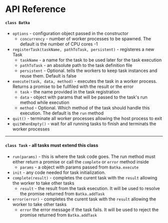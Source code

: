 # API Reference

#### `class Batka`

  * `options` - configuration object passed in the constructor
     * `concurrency` - number of worker processes to be spawned. The default is the number of CPU cores -1
  * `registerTask(taskName, pathToTask, persistent)` - registeres a new Task
     * `taskName` - a name for the task to be used later for the task execution
     * `pathToTask` - an absolute path to the task definition file
     * `persistent` - Optional. tells the workers to keep task instances and reuse them. Default is false
   * `execute(task, data, method)` - executes the task in a worker process. Returns a promise to be fullfiled with the result or the error
      * `task` - the name provided in the task registration
      * `data` - object with params that will be passed to the task's run method while execution
      * `method` - Optional. Which method of the task should handle this execution. The default is the `run` method
   * `quit()` - terminate all worker processes allowing the host process to exit
   * `quitWhenEmpty()` - wait for all running tasks to finish and terminats the worker processes

___


#### `class Task` - all tasks must extend this class

   * `run(params)` - this is where the task code goes. The run method must either return a promise or call the `complete` or `error` method inside
      * `params` - a object with params passed from `Batka.execute`
   * `init` - any code needed for task initialization.
   * `complete(result)` - completes the curent task with the `result` allowing the worker to take other tasks
      * `result` - the result from the task esecution. It will be used to resolve the promise returned from `Batka.addTask`
   * `error(error)` - completes the curent task with the `result` allowing the worker to take other tasks
      * `error` the error message if the task fails. It will be used to reject the promise returned from `Batka.addTask`


